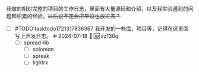 我做的相对完整的项目的工作日志，里面有大量源码和介绍，以及我实验遇到的问题和积累的经验。~~以后说不定会把毕设也放进去？~~

- [ ] #TODO tasktodo1721317836367 我开发的一些库，项目等，记得在这里面写上开发日志。 ➕ 2024-07-18 🔼 🆔 sz130q
	- [ ] spread-lib
		- [ ] solomon
		- [ ] spreak
		- [ ] lightrx